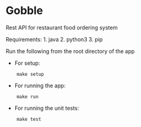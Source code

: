 # Gobble
Rest API for restaurant food ordering system


Requirements:
	1. java
	2. python3
	3. pip

Run the following from the root directory of the app

* For setup: 
```
	make setup
```

* For running the app:
```
	make run
```

* For running the unit tests:
```
	make test
```
